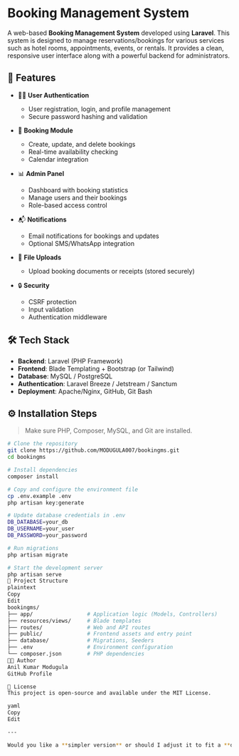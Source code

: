 # Booking Management System

A web-based **Booking Management System** developed using **Laravel**. This system is designed to manage reservations/bookings for various services such as hotel rooms, appointments, events, or rentals. It provides a clean, responsive user interface along with a powerful backend for administrators.

## 🚀 Features

- 🧑‍💼 **User Authentication**
  - User registration, login, and profile management
  - Secure password hashing and validation

- 📅 **Booking Module**
  - Create, update, and delete bookings
  - Real-time availability checking
  - Calendar integration

- 📊 **Admin Panel**
  - Dashboard with booking statistics
  - Manage users and their bookings
  - Role-based access control

- 📬 **Notifications**
  - Email notifications for bookings and updates
  - Optional SMS/WhatsApp integration

- 📁 **File Uploads**
  - Upload booking documents or receipts (stored securely)

- 🔒 **Security**
  - CSRF protection
  - Input validation
  - Authentication middleware

## 🛠️ Tech Stack

- **Backend**: Laravel (PHP Framework)
- **Frontend**: Blade Templating + Bootstrap (or Tailwind)
- **Database**: MySQL / PostgreSQL
- **Authentication**: Laravel Breeze / Jetstream / Sanctum
- **Deployment**: Apache/Nginx, GitHub, Git Bash

## ⚙️ Installation Steps

> Make sure PHP, Composer, MySQL, and Git are installed.

```bash
# Clone the repository
git clone https://github.com/MODUGULA007/bookingms.git
cd bookingms

# Install dependencies
composer install

# Copy and configure the environment file
cp .env.example .env
php artisan key:generate

# Update database credentials in .env
DB_DATABASE=your_db
DB_USERNAME=your_user
DB_PASSWORD=your_password

# Run migrations
php artisan migrate

# Start the development server
php artisan serve
📂 Project Structure
plaintext
Copy
Edit
bookingms/
├── app/                 # Application logic (Models, Controllers)
├── resources/views/     # Blade templates
├── routes/              # Web and API routes
├── public/              # Frontend assets and entry point
├── database/            # Migrations, Seeders
├── .env                 # Environment configuration
└── composer.json        # PHP dependencies
🧑‍💻 Author
Anil Kumar Modugula
GitHub Profile

📄 License
This project is open-source and available under the MIT License.

yaml
Copy
Edit

---

Would you like a **simpler version** or should I adjust it to fit a **different tech stack** (e.g., not Laravel)?
